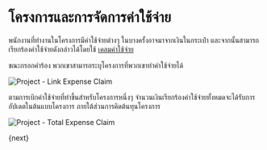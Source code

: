 <!-- add-breadcrumbs -->
# โครงการและการจัดการค่าใช้จ่าย

พนักงานที่ทำงานในโครงการมีค่าใช้จ่ายต่างๆ ในบางครั้งอาจมาจากเงินในกระเป๋า และจากนั้นสามารถเรียกร้องค่าใช้จ่ายดังกล่าวได้โดยใช้ [เคลมค่าใช้จ่าย](/docs/user/manual/th/human-resources/expense-claim)

ขณะกรอกคำร้อง พวกเขาสามารถระบุโครงการที่พวกเขาทำค่าใช้จ่ายได้

<img class="screenshot" alt="Project - Link Expense Claim" src="{{docs_base_url}}/assets/img/project/projects-expense-claim.png">

ตามการเบิกค่าใช้จ่ายที่ทำขึ้นสำหรับโครงการหนึ่งๆ จำนวนเงินเรียกร้องค่าใช้จ่ายทั้งหมดจะได้รับการอัปเดตในต้นแบบโครงการ ภายใต้ส่วนการคิดต้นทุนโครงการ

<img class="screenshot" alt="Project - Total Expense Claim" src="{{docs_base_url}}/assets/img/project/projects-expense-claim-in-project.png">

{next}
